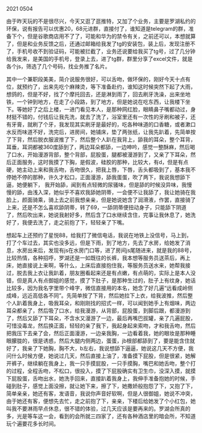 2021 0504 

由于昨天玩的不是很尽兴，今天又逛了逛推特，又加了个业务，主要是罗湖私约的环保，说有报告可以优惠20，68元进群，直接付了，谁知道是telegram的群，准备下个，但是谷歌商店用不了了，可能和华为的禁令有关，之前还可以，本想就算了，但是和业务反馈之后，还通过邮箱给我发了tg的安装包，装上后，发现注册不了，手机号收不到验证码，可能被拦截了，业务还说要给我买了tg号，过了几分钟给我发来，是美国的手机号，登录上去，进了tg群，群里分享了excel文件，就是各个js，筛选了几个号码，找业务推了名片。

其中一个兼职段美美，简介说服务很好，可以舌吻，做环保的，刚好今天十点有位，就预约了，出来先吃个麻辣烫，等下准备赴约，谁知这时候突然下起了大雨，想鸽的，但是不好，找了个摩托回去，还是淋到雨了，回去刷牙洗澡，出来坐地铁，一个钟到地方，在走了小段路，到了地方，但是她说在吃东西，让我楼下坐下。等她好了之后上楼，一进门看见本人，是那种网红脸，眼睛鼻子嘴都动过，身材挺不错的，付钱后让我先洗，就去了洗了，浴室里还有一次性的牙刷和被子，还有牙膏，就刷了个牙，我发现其实刷牙是最好的，吃各种味道的口香糖，或者漱口水反而味道不好，洗完后，进房间，她铺床，垫了两张纸，让我先趴着，先简单按了下背，然后脱衣服波推了下，然后整个人趴在我背上，舔我的耳朵，整个耳背，耳垂，耳洞都被360度舔到了，两边耳朵都舔，一边呻吟，感觉一整酥麻，然后喝了口水，开始漫游背部，整个背部，屁股蛋，腿都被漫游到了，又亲了下耳朵，然后正面服务，这时我摸了下胸，是假波，硅胶的那种，比较大，有d，但是有点硬，她主动上来和我舌吻，舌吻很久，把我上唇，下唇，舌头都吸到了，基本我不停她不停的那种，许久才松口，正面漫游，舔我蛋蛋，吹了两下，我说我想舔下逼，她便躺下， 我开始舔，闻到有点轻微的尿骚味，但是舔的时候没异味，我慢慢的舔，由浅入深，她似乎不喜欢我舔她阴蒂，一会便不让我舔了，我让她骑在我脸上，颜面骑乘，骑上去之前我想亲亲，但是她说她含了润滑液，作罢，直接骑了上来，还是不怎么喜欢舔阴蒂，转了69，一舔阴蒂便扭动身子，只能舔下阴道了，然后吹出来，她说我射好多，然后含了口水继续含住，完事让我休息了，她洗好了，我便去洗了，走之前抱了下，轻轻亲了下嘴。 

想起车上还预约了星悦88，给我打了微信电话，我说在地铁上没信号，马上到，打了个车过去，其实也没多远，但是下雨，到了地方，先去了水房，给她发了消息，水房出来后，发现有js在水房门口等，进了房间js尾随进来，就是我的88号，比较热情，各种招呼，罗湖还是一如既往的长裤，我本想等服务员送茶后，再上床，她直接说上来啊，等什么，上床后直接抱住我，等服务员送水来，她帮我接过，脱去我上衣让我趴着，朋友圈看起来还是有点嫩，有点萌的，实际上是本人没错，但是真人有点御姐的感觉，摸了下肚子，是那种生过的，肚子上有纹身，她话比较多，因为我名字里带个峰字，微信直接用的本名，她念了好几遍“远看成岭侧成峰，远近高低各不同”。先简单按了下背，然后她拉下上衣，给我波推，然后整个人趴着我身上，吸我耳朵，和刚刚找的招式一样，可以闻到她手上有烟味，两边耳朵都亲了，然后吸了口水，给我漫游，从背部，屁股蛋，到脚后跟，都漫游到了，然后又舔了下耳朵，不含水又漫游了一边，最后再嘴巴拔罐，亲了几遍屁股，可惜没毒龙，然后换正面，轻轻的亲了我下，我起身起来索吻，才和我舌吻，然后把我压下去亲了会，然后正面漫游，一边亲我胸，一边看着我，她的眼妆是那种睡眼朦胧的，很是诱惑，然后大腿内侧两边，蛋蛋，jb根部都舔到了，要是能含住就好了，我亲了下她胸，胸不大，b左右，我说想舔下逼逼，她说这几天不方便，我问什么时候方便，她说过几天，然后直接上油了，准备摸下屁股，但是很紧，她解开裤子，继续躺在我身上，我一只手摸屁股，一只手摸胸，嘴巴和她舌吻，整个打的过程，全程舌吻，不松口，很投入，摸了下屁股确实有卫生巾，没深入摸，就摸下屁股蛋，舌吻出水，她洗手回来，直接趴着我身上，我伸手准备抱她的时候，手碰到肚子，感觉上面没擦，就让她下来，擦了下，她撒娇般抱怨了下，又抱了下，简单亲亲，她还有客，发语音，我说你声音好软啊，但是人很御姐，她说不冲突，由于她还有客，便想先去忙，走之前抱了下，亲亲，下楼后给她发了个小红包，她叫我不要淋雨早点休息，很不错的体验，过几天应该是要再来的。罗湖会所真的多，光是等车这一会，看到的会所就三四家了，还有各种酒店里的暗会所，不知道玩个遍要花多长时间。